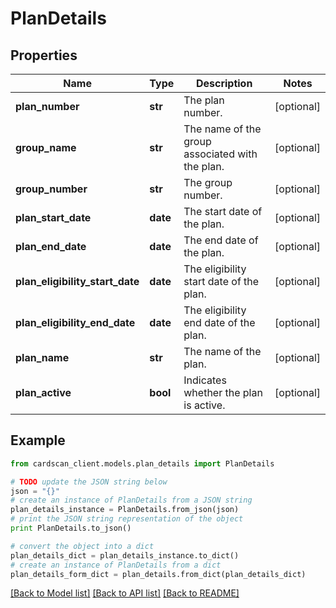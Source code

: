 # PlanDetails


## Properties
Name | Type | Description | Notes
------------ | ------------- | ------------- | -------------
**plan_number** | **str** | The plan number. | [optional] 
**group_name** | **str** | The name of the group associated with the plan. | [optional] 
**group_number** | **str** | The group number. | [optional] 
**plan_start_date** | **date** | The start date of the plan. | [optional] 
**plan_end_date** | **date** | The end date of the plan. | [optional] 
**plan_eligibility_start_date** | **date** | The eligibility start date of the plan. | [optional] 
**plan_eligibility_end_date** | **date** | The eligibility end date of the plan. | [optional] 
**plan_name** | **str** | The name of the plan. | [optional] 
**plan_active** | **bool** | Indicates whether the plan is active. | [optional] 

## Example

```python
from cardscan_client.models.plan_details import PlanDetails

# TODO update the JSON string below
json = "{}"
# create an instance of PlanDetails from a JSON string
plan_details_instance = PlanDetails.from_json(json)
# print the JSON string representation of the object
print PlanDetails.to_json()

# convert the object into a dict
plan_details_dict = plan_details_instance.to_dict()
# create an instance of PlanDetails from a dict
plan_details_form_dict = plan_details.from_dict(plan_details_dict)
```
[[Back to Model list]](../README.md#documentation-for-models) [[Back to API list]](../README.md#documentation-for-api-endpoints) [[Back to README]](../README.md)


